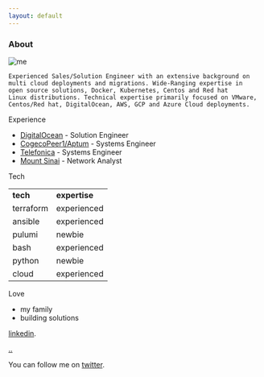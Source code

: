 ```yaml
---
layout: default
---
```


### About

![me](../../img/me.png)

```
Experienced Sales/Solution Engineer with an extensive background on 
multi cloud deployments and migrations. Wide-Ranging expertise in 
open source solutions, Docker, Kubernetes, Centos and Red hat 
Linux distributions. Technical expertise primarily focused on VMware, 
Centos/Red hat, DigitalOcean, AWS, GCP and Azure Cloud deployments.
```

Experience

*   [DigitalOcean](https://www.digitalocean.com/) - Solution Engineer
*   [CogecoPeer1/Aptum](https://www.aptum.com/) - Systems Engineer
*   [Telefonica](https://www.telefonica.com/) - Systems Engineer
*   [Mount Sinai](https://www.msmc.com/) - Network Analyst

Tech

<table>
<tr>
<td><strong>tech</strong></td>
<td><strong>expertise</strong></td>
</tr>
<tr>
<td>terraform</td>
<td>experienced</td>
</tr>
<tr>
<td>ansible</td>
<td>experienced</td>
</tr>
<tr>
<td>pulumi</td>
<td>newbie</td>
</tr>
<tr>
<td>bash</td>
<td>experienced</td>
</tr>
<tr>
<td>python</td>
<td>newbie</td>
</tr>
<tr>
<td>cloud</td>
<td>experienced</td>
</tr>
</table>

Love

*   my family
*   building solutions

[linkedin](https://www.linkedin.com/in/reyesalexis/).

[..](../)

You can follow me on [twitter](https://twitter.com/_areyesjr).